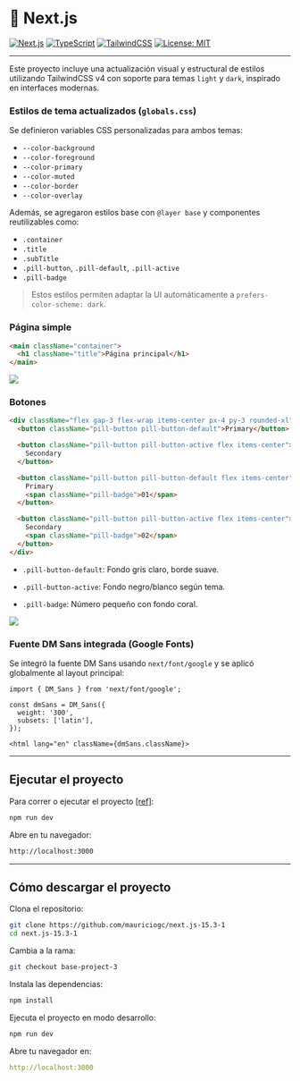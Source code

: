 # 🚀 Next.js

[![Next.js](https://img.shields.io/badge/Next.js-13%2B-blue?logo=next.js)](https://nextjs.org/)
[![TypeScript](https://img.shields.io/badge/TypeScript-5.x-blue?logo=typescript)](https://www.typescriptlang.org/)
[![TailwindCSS](https://img.shields.io/badge/TailwindCSS-3.x-06b6d4?logo=tailwindcss)](https://tailwindcss.com/)
[![License: MIT](https://img.shields.io/badge/license-MIT-green.svg)](https://opensource.org/licenses/MIT)

---

Este proyecto incluye una actualización visual y estructural de estilos utilizando TailwindCSS v4 con soporte para temas `light` y `dark`, inspirado en interfaces modernas.

### Estilos de tema actualizados (`globals.css`)

Se definieron variables CSS personalizadas para ambos temas:

- `--color-background`
- `--color-foreground`
- `--color-primary`
- `--color-muted`
- `--color-border`
- `--color-overlay`

Además, se agregaron estilos base con `@layer base` y componentes reutilizables como:

- `.container`
- `.title`
- `.subTitle`
- `.pill-button`, `.pill-default`, `.pill-active`
- `.pill-badge`

> Estos estilos permiten adaptar la UI automáticamente a `prefers-color-scheme: dark`.

### Página simple

```html
<main className="container">
  <h1 className="title">Página principal</h1>
</main>
```

![](https://cdn-images-1.medium.com/max/1600/1*HHj94VlLCrrr7NO0vnAxLQ.png)

### Botones

```html
<div className="flex gap-3 flex-wrap items-center px-4 py-3 rounded-xl">
  <button className="pill-button pill-button-default">Primary</button>

  <button className="pill-button pill-button-active flex items-center">
    Secondary
  </button>

  <button className="pill-button pill-button-default flex items-center">
    Primary
    <span className="pill-badge">01</span>
  </button>

  <button className="pill-button pill-button-active flex items-center">
    Secondary
    <span className="pill-badge">02</span>
  </button>
</div>
```

- `.pill-button-default`: Fondo gris claro, borde suave.

- `.pill-button-active`: Fondo negro/blanco según tema.

- `.pill-badge`: Número pequeño con fondo coral.

![](https://cdn-images-1.medium.com/max/1600/1*g6WY3h5L_EDIFmrSwuhbyw.png)

### Fuente DM Sans integrada (Google Fonts)

Se integró la fuente DM Sans usando `next/font/google` y se aplicó globalmente al layout principal:

```tsx
import { DM_Sans } from 'next/font/google';

const dmSans = DM_Sans({
  weight: '300',
  subsets: ['latin'],
});

<html lang="en" className={dmSans.className}>

```

---

## Ejecutar el proyecto

Para correr o ejecutar el proyecto [[ref]](https://nextjs.org/docs/app/getting-started/installation#run-the-development-server):

```bash
npm run dev
```

Abre en tu navegador:

```bash
http://localhost:3000
```

---

## Cómo descargar el proyecto

Clona el repositorio:

```bash
git clone https://github.com/mauriciogc/next.js-15.3-1
cd next.js-15.3-1
```

Cambia a la rama:

```bash
git checkout base-project-3
```

Instala las dependencias:

```bash
npm install
```

Ejecuta el proyecto en modo desarrollo:

```bash
npm run dev
```

Abre tu navegador en:

```yaml
http://localhost:3000
```

